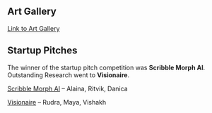 ## Art Gallery

[Link to Art Gallery](ArtGallery.pptx)

## Startup Pitches

The winner of the startup pitch competition was **Scribble Morph AI**. Outstanding Research went to **Visionaire**.

[Scribble Morph AI](PitchDeck1.pdf) – Alaina, Ritvik, Danica

[Visionaire](PitchDeck2.pdf) – Rudra, Maya, Vishakh

